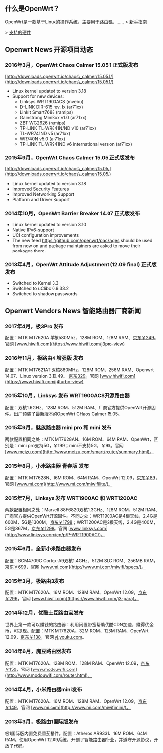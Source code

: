 ## 什么是OpenWrt？

OpenWrt是一款基于Linux的操作系统，主要用于路由器。…… \> [新手指南](/docs/beginners-guide/)

\> [支持的硬件](/docs/supported-devices/)

## Openwrt News 开源项目动态

### 2016年3月，OpenWrt Chaos Calmer 15.05.1 正式版发布

[http://downloads.openwrt.io/chaos\_calmer/15.05.1/](http://downloads.openwrt.io/chaos\_calmer/15.05.1/)

 * Linux kernel updated to version 3.18
 * Support for new devices:
    - Linksys WRT1900ACS (mvebu)
    - D-LINK DIR-615 rev. Ix (ar71xx)
    - LinkIt Smart7688 (ramips)
    - Gainstrong MiniBox v1.0 (ar71xx)
    - ZBT WG2626 (ramips)
    - TP-LINK TL-WR841N/ND v10 (ar71xx)
    - TL-WR741ND v5 (ar71xx)
    - WR740N v5.0 (ar71xx)
    - TP-LINK TL-WR941ND v6 international version (ar71xx)

### 2015年9月，OpenWrt Chaos Calmer 15.05 正式版发布

[http://downloads.openwrt.io/chaos\_calmer/15.05/](http://downloads.openwrt.io/chaos\_calmer/15.05/)

 * Linux kernel updated to version 3.18
 * Improved Security Features
 * Improved Networking Support
 * Platform and Driver Support

### 2014年10月，OpenWrt Barrier Breaker 14.07 正式版发布

 * Linux kernel updated to version 3.10
 * Native IPv6-support
 * UCI configuration improvements
 * The new feed https://github.com/openwrt/packages should be used from now on and package maintainers are asked to move their packages there.

### 2013年4月，OpenWrt Attitude Adjustment (12.09 final) 正式版发布

 * Switched to Kernel 3.3
 * Switched to uClibc 0.9.33.2
 * Switched to shadow passwords

## Openwrt Vendors News 智能路由器厂商新闻

### 2017年4月，极3Pro 发布

配置：MTK MT7620A 单核580Mhz、128M ROM、128M RAM、[京东￥249](https://union-click.jd.com/jdc?e=0&p=AyIOZRprFwoUB1ESUyVGTV8LRGtMR1dGFxBFC1pXUwkEAEAdQFkJBVkdBBIDXBNETEdOWmVbAWZpT3EGTDkdAUJXVVMOEmp2Ux5NVxlsEQZVHUcUBQ4HUwpbEgkQBl4aXSUAEwRUH1ocARs3VRtaFQYiN1Uaa0NsEgZUGloUAxoGUitcHAERBV0aWBAyEgJdHVwcCxEGUx9eFTIVNwZGC0dYRlEDK2slMg%3D%3D&t=W1dCFFlQCxxKQgFHRE5XDVULR0UXChQHURJTCltXWwg%3D)。官网 [www.hiwifi.com](https://www.hiwifi.com/j3pro-view)

### 2016年11月，极路由4 增强版 发布

配置：MTK MT7621AT 双核880MHz、128M ROM、256M RAM、Openwrt 14.07、Linux version 3.10.49、 [京东329](https://union-click.jd.com/jdc?e=0&p=AyIOZRprFwYWAlcYXyVGTV8LRGtMR1dGFxBFC1pXUwkEAEAdQFkJBVkRBhcFVh9ETEdOWmViLUgLFHgOHD5RWk98VkQDS1oaQktrVxlsEQZVHUcUBQ4HUwpbEgkRBV4aXiUAEwRUH1ocARs3VRtaFQYiN1Uaa0NsEgZUGloUAxoGUitcHAERBV0aWBAyEgJdHVwcBBQOUBJfEDIVNwZGC0dYRlEDK2slMg%3D%3D&t=W1dCFFlQCxxKQgFHRE5XDVULR0UXBhYCVxhfCltXWwg%3D)。官网 [www.hiwifi.com](https://www.hiwifi.com/j4turbo-view)

### 2015年10月，Linksys 发布 WRT1900ACS开源路由器

配置：双核1.6GHz、128M ROM、512M RAM、厂商官方提供OpenWrt开源固件。出厂预装了最新版本的OpenWrt CHaos Calmer 15.05。

### 2015年9月，魅族路由器 mini pro 和 mini 发布

两款配置相同之处：MTK MT7628AN、16M ROM、64M RAM、OpenWrt，区别是：mini pro支持5G，￥199；mini不支持5G，￥99。官网 [www.meizu.com](http://www.meizu.com/smart/router/summary.html)。

### 2015年8月，小米路由器 青春版 发布

配置：MTK MT7628N、16M ROM、64M RAM、OpenWrt 12.09，[京东￥89](http://union.click.jd.com/jdc?e=&p=AyIBZRprFQsWBFIZUyVGTV8LRGtMR1dGXgVFTUdGW0pADgpQTFtLG1IRARUFXQQCUF5PNyJTXXQEaG4KeCIPWEtEFgEMVEsbGSUXVyUAEwRUH1ocARs3VRtaFQYiNzRpa15sEzdlG14QARYCVxteHAETBGUc&t=W1dCFBBFC1pXUwkEAEAdQFkJBVscBhEAVxNETEdOWg%3D%3D)，官网 [www.mi.com](http://www.mi.com/miwifilite/)。

### 2015年7月，Linksys 发布 WRT1900AC 和 WRT1200AC

两款配置相同之处：Marvell 88F6820双核1.3GHz、128M ROM、512M RAM、厂商官方提供OpenWrt开源固件。不同之处：WRT1900AC是4根天线，2.4G是600M，5G是1300M，[京东￥1798](http://union.click.jd.com/jdc?e=&p=AyIBZRprFDJWWA1FBCVbV0IUEEULWldTCQQAQB1AWQkFWxMAEABUGURMR05aZXBdUmoIRktmOA8FQHocBQ5gSRMFVXtXGTIQBlYaXxQLEQ5lG1sUAhY3ZXopJTIiB1AZXRUCFwNcHFwWCw%3D%3D&t=W1dCFBBFC1pXUwkEAEAdQFkJBVsTABAAVBlETEdOWg%3D%3D)；WRT1200AC是2根天线，2.4G是400M，5G是867M，[京东￥1298](http://union.click.jd.com/jdc?e=&p=AyIBZRprFDJWWA1FBCVbV0IUEEULWldTCQQAQB1AWQkFWxMAEANdH0RMR05aZU0HfWcMdFFSOUlCRgcoASIPGGpmCF1XGTIQBlYaXxQLEQ5lG1sUAhY3ZXopJTIiB1AZXRUCFwBWGlMXBA%3D%3D&t=W1dCFBBFC1pXUwkEAEAdQFkJBVsTABADXR9ETEdOWg%3D%3D)。官网 [www.linksys.com](http://www.linksys.com/cn/p/P-WRT1900AC/)。

### 2015年6月，全新小米路由器发布

配置：BCM4709C Cortex-A9双核1.4GHz、512M SLC ROM、256MB RAM，[京东￥699](http://union.click.jd.com/jdc?e=&p=AyIBZRprFDJWWA1FBCVbV0IUEEULWldTCQQAQB1AWQkFWxIEEwZdE0RMR05aZWYCfGkRZj5lORJKaXRQfyUXRVZyJmtXGTIQBlYaXxQLEQ5lG1sUAhY3ZXopJTI%3D&t=W1dCFBBFC1pXUwkEAEAdQFkJBVsSBBMGXRNETEdOWg%3D%3D)，官网 [www.mi.com](http://www.mi.com/miwifi/specs/)。

### 2015年3月，极路由3发布

配置：MTK MT7620A、16M ROM、128M RAM、OpenWrt 12.09，[京东￥296](http://union.click.jd.com/jdc?e=&p=AyIBZRprFDJWWA1FBCVbV0IUEEULWldTCQQAQB1AWQkFWxcLFQFUHERMR05aZX0HRUBFeCFNORVgdn1VWylJYGcDKV1XGTIQBlYaXxQLEQ5lG1sUAhY3ZXopJTI%3D&t=W1dCFBBFC1pXUwkEAEAdQFkJBVsXCxUBVBxETEdOWg%3D%3D)，官网 [www.hiwifi.com](https://www.hiwifi.com/j3-para)。

### 2014年12月，优酷土豆路由宝发布

世界上第一款可以赚钱的路由器：利用闲置带宽帮助优酷CDN加速，赚得优金币，可提现。配置：MTK MT7620A、32M ROM、128M RAM、OpenWrt 12.09，[京东￥138](http://union.click.jd.com/jdc?e=&p=AyIBZRprFDJWWA1FBCVbV0IUEEULWldTCQQAQB1AWQkFWxcHFgNVGkRMR05aZVAEYkNKTxZ%2BO0lgbAA9aylzWXR8JmtXGTIQBlYaXxQLEQ5lG1sUAhY3ZXopJTI%3D&t=W1dCFBBFC1pXUwkEAEAdQFkJBVsXBxYDVRpETEdOWg%3D%3D)，官网 [yj.youku.com](http://yj.youku.com/ott/lyb)。

### 2014年6月，魔豆路由器发布

配置：MTK MT7620A、128M ROM、128M RAM、OpenWrt 12.09，[京东￥159](http://union.click.jd.com/jdc?e=&p=AyIBZRprFDJWWA1FBCVbV0IUEEULWldTCQQAQB1AWQkFWxAAEwVTEkRMR05aZXIzFGlscBYbPnRCa0IMXwdOfUV%2FE3tXGTIQBlYaXxQLEQ5lG1sUAhY3ZXopJTI%3D&t=W1dCFBBFC1pXUwkEAEAdQFkJBVsQABMFUxJETEdOWg%3D%3D)，官网 [www.modouwifi.com](http://www.modouwifi.com/router.html)。

### 2014年4月，小米路由器mini发布

配置：MTK MT7620A、16M ROM、128M RAM、OpenWrt 12.09，[京东￥149](http://union.click.jd.com/jdc?e=&p=AyIBZRprFDJWWA1FBCVbV0IUEEULWldTCQQAQB1AWQkFWxYEGgdTG0RMR05aZU4fbHtiTj1gOXF4VHU3TjlhC3BRA2tXGTIQBlYaXxQLEQ5lG1sUAhY3ZXopJTI%3D&t=W1dCFBBFC1pXUwkEAEAdQFkJBVsWBBoHUxtETEdOWg%3D%3D)，官网 [www.mi.com](http://www.mi.com/miwifimini/)。

### 2013年3月，极路由1国际版发布

极1国际版内置免费番茄插件。配置：Atheros AR9331、16M ROM、64M RAM。使用OpenWrt 12.09系统，开创了智能路由器行业，并遵守开源协议，开放了代码。
